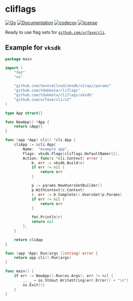 # cliflags

[![Go](https://github.com/tdakkota/cliflags/workflows/Go/badge.svg)](https://github.com/tdakkota/cliflags/actions)
[![Documentation](https://godoc.org/github.com/tdakkota/cliflags?status.svg)](https://pkg.go.dev/github.com/tdakkota/cliflags)
[![codecov](https://codecov.io/gh/tdakkota/cliflags/branch/master/graph/badge.svg)](https://codecov.io/gh/tdakkota/cliflags)
[![license](https://img.shields.io/github/license/tdakkota/cliflags.svg?maxAge=2592000)](https://github.com/tdakkota/cliflags/blob/master/LICENSE)

Ready to use flag sets for [`github.com/urfave/cli`](https://github.com/urfave/cli).

## Example for `vksdk`

```go
package main

import (
	"fmt"
	"os"

	"github.com/SevereCloud/vksdk/v2/api/params"
	"github.com/tdakkota/cliflags"
	"github.com/tdakkota/cliflags/vksdk"
	"github.com/urfave/cli/v2"
)

type App struct{}

func NewApp() *App {
	return &App{}
}

func (app *App) cli() *cli.App {
	cliApp := &cli.App{
		Name:  "example app",
		Flags: vksdk.Flags(cliflags.DefaultNamer{}),
		Action: func(c *cli.Context) error {
			b, err := vksdk.Build(c)
			if err != nil {
				return err
			}

			p := params.NewUsersGetBuilder()
			p.WithContext(c.Context)
			r, err := b.Complete().UsersGet(p.Params)
			if err != nil {
				return err
			}

			fmt.Println(r)
			return nil
		},
	}

	return cliApp
}

func (app *App) Run(args []string) error {
	return app.cli().Run(args)
}

func main() {
	if err := NewApp().Run(os.Args); err != nil {
		_, _ = os.Stdout.WriteString(err.Error() + "\n")
		os.Exit(1)
	}
}
```